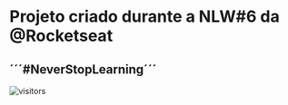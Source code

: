 # Projeto criado durante a NLW#6 da @Rocketseat

## ´´´#NeverStopLearning´´´

![visitors](https://visitor-badge.glitch.me/badge?page_id=LucasGabrielGit.visitor-badge)
